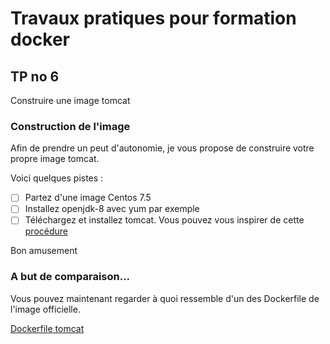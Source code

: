 # Travaux pratiques pour formation docker

## TP no 6
Construire une image tomcat

### Construction de l'image
Afin de prendre un peut d'autonomie, je vous propose de construire votre propre image tomcat.

Voici quelques pistes :
- [ ] Partez d'une image Centos 7.5
- [ ] Installez openjdk-8 avec yum par exemple
- [ ] Téléchargez et installez tomcat. Vous pouvez vous inspirer de cette [procédure](https://www.digitalocean.com/community/tutorials/how-to-install-apache-tomcat-8-on-ubuntu-16-04)

Bon amusement




### A but de comparaison...
Vous pouvez maintenant regarder à quoi ressemble d'un des Dockerfile de l'image officielle.

[Dockerfile tomcat](https://github.com/docker-library/tomcat/blob/master/8.5/jdk8/openjdk/Dockerfile)
